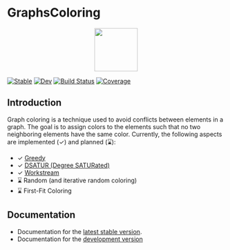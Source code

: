 # GraphsColoring

<p align="center">
<picture>
  <source media="(prefers-color-scheme)" srcset="docs/src/assets/logo.svg" height="100">
  <img alt="" src="" height="100">
</picture>
</p>

[![Stable](https://img.shields.io/badge/docs-stable-blue.svg)](https://juliagraphs.org/GraphsColoring.jl/stable/)
[![Dev](https://img.shields.io/badge/docs-dev-blue.svg)](https://juliagraphs.org/GraphsColoring.jl/dev/)
[![Build Status](https://github.com/JuliaGraphs/GraphsColoring.jl/actions/workflows/CI.yml/badge.svg?branch=main)](https://github.com/JuliaGraphs/GraphsColoring.jl/actions/workflows/CI.yml?query=branch%3Amain)
[![Coverage](https://codecov.io/gh/djukic14/GraphsColoring.jl/branch/main/graph/badge.svg)](https://codecov.io/gh/djukic14/GraphsColoring.jl)

## Introduction

Graph coloring is a technique used to avoid conflicts between elements in a graph. The goal is to assign colors to the elements such that no two neighboring elements have the same color.
Currently, the following aspects are implemented (✓) and planned (⌛):

- ✓ [Greedy](https://www.geeksforgeeks.org/dsa/graph-coloring-set-2-greedy-algorithm/)
- ✓ [DSATUR (Degree SATURated)](https://www.geeksforgeeks.org/dsa/dsatur-algorithm-for-graph-coloring/)
- ✓ [Workstream](https://dl.acm.org/doi/10.1145/2851488)
- ⌛ Random (and iterative random coloring)
- ⌛ First-Fit Coloring

## Documentation

- Documentation for the [latest stable version](https://juliagraphs.org/GraphsColoring.jl/stable/).
- Documentation for the [development version](https://juliagraphs.org/GraphsColoring.jl/dev/)
